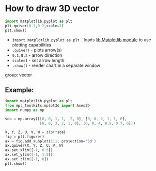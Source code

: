 # How to draw 3D vector

```python
import matplotlib.pyplot as plt
plt.quiver(0.1,0.2,scale=1)
plt.show()
```

- `import matplotlib.pyplot as plt` - loads [lib:Matplotlib module](python-matplotlib/how-to-install-matplotlib-python-lib-in-ubuntu-ubuntuversion) to use plotting capabilities
- `.quiver(` - plots arrow(s)
- `0.1,0.2` - arrow direction
- `scale=1` - set arrow length
- `.show()` - render chart in a separate window

group: vector

## Example: 
```python
import matplotlib.pyplot as plt
from mpl_toolkits.mplot3d import Axes3D
import numpy as np

soa = np.array([[0, 0, 1, 1, -2, 0], [0, 0, 2, 1, 1, 0],
                [0, 0, 3, 2, 1, 0], [0, 0, 4, 0.5, 0.7, 0]])

X, Y, Z, U, V, W = zip(*soa)
fig = plt.figure()
ax = fig.add_subplot(111, projection='3d')
ax.quiver(X, Y, Z, U, V, W)
ax.set_xlim([-1, 0.5])
ax.set_ylim([-1, 1.5])
ax.set_zlim([-1, 8])
plt.show()
```

